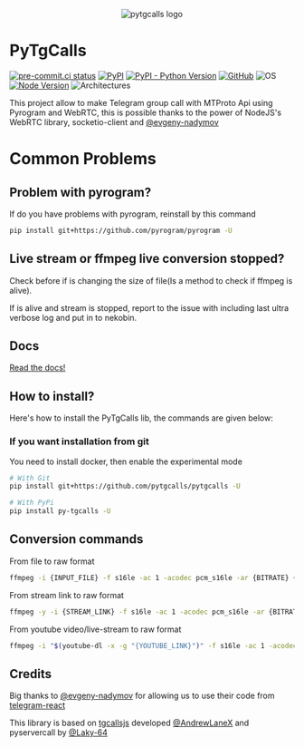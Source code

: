 <p align="center">
  <img src="https://user-images.githubusercontent.com/32808683/111091141-62473b00-8508-11eb-9c05-3e0fd4a21af3.png" alt="pytgcalls logo" />
</p>

# PyTgCalls

[![pre-commit.ci status][pre-commit.ci-badge]][pre-commit.ci]
[![PyPI](https://img.shields.io/pypi/v/py-tgcalls.svg?style=flat)](https://pypi.org/project/py-tgcalls/)
[![PyPI - Python Version](https://img.shields.io/pypi/pyversions/py-tgcalls)](https://www.python.org/)
[![GitHub](https://img.shields.io/github/license/pytgcalls/pytgcalls)](https://github.com/pytgcalls/pytgcalls/blob/master/LICENSE)
![OS](https://img.shields.io/badge/platform-Linux%20%7C%20WSL2.0%20%7C%20Windows-lightgrey)
[![Node Version](https://img.shields.io/badge/node-%3E%20%3D%2015.0.0%20-brightgreen)](https://nodejs.org/it/)
![Architectures](https://img.shields.io/badge/architectures-x86__64%20%7C%20arm64v8%20%7C%20win__amd64-blue)

This project allow to make Telegram group call with MTProto Api using Pyrogram and WebRTC, this is possible thanks to the power of NodeJS's WebRTC library, socketio-client and [@evgeny-nadymov]

# Common Problems

## Problem with pyrogram?
If do you have problems with pyrogram, reinstall by this command
``` bash
pip install git+https://github.com/pyrogram/pyrogram -U
```

## Live stream or ffmpeg live conversion stopped?
Check before if is changing the size of file(Is a method to check if ffmpeg is alive).

If is alive and stream is stopped, report to the issue with including last ultra verbose log and put in to nekobin.

## Docs

[Read the docs!][docs]

## How to install?

Here's how to install the PyTgCalls lib, the commands are given below:

### If you want installation from git
You need to install docker, then enable the experimental mode

``` bash
# With Git
pip install git+https://github.com/pytgcalls/pytgcalls -U

# With PyPi
pip install py-tgcalls -U
```

## Conversion commands

From file to raw format
``` bash
ffmpeg -i {INPUT_FILE} -f s16le -ac 1 -acodec pcm_s16le -ar {BITRATE} {OUTPUT_FILE}
```

From stream link to raw format
``` bash
ffmpeg -y -i {STREAM_LINK} -f s16le -ac 1 -acodec pcm_s16le -ar {BITRATE} {OUTPUT_FILE}
```

From youtube video/live-stream to raw format
``` bash
ffmpeg -i "$(youtube-dl -x -g "{YOUTUBE_LINK}")" -f s16le -ac 1 -acodec pcm_s16le -ar {BITRATE} {OUTPUT_FILE}
```

## Credits

Big thanks to [@evgeny-nadymov] for allowing us to use their code from [telegram-react]

This library is based on [tgcallsjs] developed [@AndrewLaneX] and pyservercall by [@Laky-64]

[pre-commit.ci-badge]: https://results.pre-commit.ci/badge/github/pytgcalls/pytgcalls/master.svg
[pre-commit.ci]: https://results.pre-commit.ci/latest/github/pytgcalls/pytgcalls/master
[docs]: https://pytgcalls.github.io/
[@evgeny-nadymov]: https://github.com/evgeny-nadymov/
[@AndrewLaneX]: https://github.com/AndrewLaneX/
[telegram-react]: https://github.com/evgeny-nadymov/telegram-react/
[tgcallsjs]: https://github.com/tgcallsjs/tgcalls
[pyservercall]: https://github.com/pytgcalls/pyservercall/
[@Laky-64]: https://github.com/Laky-64/
